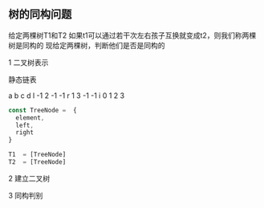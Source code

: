 ## 树的同构问题

给定两棵树T1和T2 如果t1可以通过若干次左右孩子互换就变成t2，则我们称两棵树是同构的 现给定两棵树，判断他们是否是同构的

1 二叉树表示

静态链表

   a   b   c   d
l -1   2  -1  -1
r 1    3  -1  -1
i 0    1   2   3
```js
const TreeNode =  {
  element,
  left,
  right
}

T1  = [TreeNode]
T2  = [TreeNode]
```

2 建立二叉树

3 同构判别

